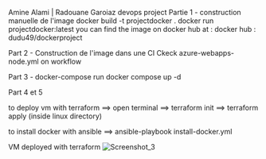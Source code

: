 Amine Alami | Radouane Garoiaz devops project
Partie 1 - construction manuelle de l'image
 docker build -t projectdocker .
 docker run projectdocker:latest
you can find the image on docker hub at :
docker hub : dudu49/dockerproject

Part 2 - Construction de l'image dans une CI
Ckeck azure-webapps-node.yml on workflow

Part 3 - docker-compose
 run docker compose up -d

Part 4 et 5 

to deploy vm with terraform ==> open terminal ==> terraform init ==> terraform apply (inside linux directory)

to install docker with ansible ==> ansible-playbook install-docker.yml

VM deployed with terraform
![Screenshot_3](https://user-images.githubusercontent.com/39490675/229449185-979efd1b-d481-4b43-b364-38a0a780f7b5.png)
